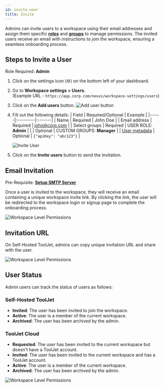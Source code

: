 ```yaml
---
id: invite-user
title: Invite
---
```


Admins can invite users to a workspace using their email addresses and assign them specific **[roles](/docs/user-management/role-based-access/user-roles)** and **[groups](/docs/user-management/role-based-access/custom-groups)** to manage permissions. The invited users receive an email with instructions to join the workspace, ensuring a seamless onboarding process.

## Steps to Invite a User

Role Required: **Admin** <br/>

1. Click on the settings icon (⚙️) on the bottom left of your dashboard.

2. Go to **Workspace settings > Users**. <br/> 
    (Example URL - `https://app.corp.com/nexus/workspace-settings/users`)

3. Click on the **Add users** button.
    <img className="screenshot-full" src="/img/user-management/onboard-user/invite-user/add-user.png" alt="Add user button" />

4. Fill out the following details:
    | Field | Required/Optional | Example |
    |:-----|:---------|:-------|
    | Name | Required | John Doe |
    | Email address | Required | john@corp.com |
    | Select groups | Required | USER ROLE: **Admin** |
    | | Optional | CUSTOM GROUPS: **Manager** |
    | [User metadata](/docs/user-management/onboard-users/user-metadata) | Optional | `{"apiKey": "abc123"}` |

    <img className="screenshot-full img-m" src="/img/user-management/onboard-user/invite-user/user-details.png" alt="Invite User" />

5. Click on the **Invite users** button to send the invitation.
    

## Email Invitation

Pre-Requisite: **[Setup SMTP Server](/docs/tj-setup/smtp-setup/configuration)**

Once a user is invited to the workspace, they will receive an email containing a unique workspace invite link. By clicking the link, the user will be redirected to the workspace login or signup page to complete the onboarding process. 

<img className="screenshot-full img-l" src="/img/user-management/onboard-user/invite-user/email.png" alt="Workspace Level Permissions" />

## Invitation URL 

On Self-Hosted ToolJet, admins can copy unique invitation URL and share with the user.

<img className="screenshot-full" src="/img/user-management/onboard-user/invite-user/copy-link.png" alt="Workspace Level Permissions" />

## User Status

Admin users can track the status of users as follows:

### Self-Hosted ToolJet

- **Invited**: The user has been invited to join the workspace.
- **Active**: The user is a member of the current workspace.
- **Archived**: The user has been archived by the admin.

### ToolJet Cloud

- **Requested**: The user has been invited to the current workspace but doesn't have a ToolJet account.
- **Invited**: The user has been invited to the current workspace and has a ToolJet account.
- **Active**: The user is a member of the current workspace.
- **Archived**: The user has been archived by the admin.

<img className="screenshot-full" src="/img/user-management/onboard-user/invite-user/user-status.png" alt="Workspace Level Permissions" />

